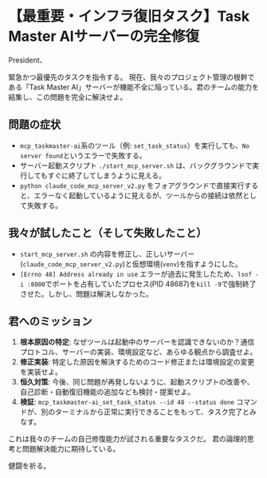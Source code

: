 # 【最重要・インフラ復旧タスク】Task Master AIサーバーの完全修復

President、

緊急かつ最優先のタスクを指令する。
現在、我々のプロジェクト管理の根幹である「Task Master AI」サーバーが機能不全に陥っている。君のチームの能力を結集し、この問題を完全に解決せよ。

## 問題の症状
- `mcp_taskmaster-ai`系のツール（例: `set_task_status`）を実行しても、`No server found`というエラーで失敗する。
- サーバー起動スクリプト `./start_mcp_server.sh` は、バックグラウンドで実行してもすぐに終了してしまうように見える。
- `python claude_code_mcp_server_v2.py` をフォアグラウンドで直接実行すると、エラーなく起動しているように見えるが、ツールからの接続は依然として失敗する。

## 我々が試したこと（そして失敗したこと）
- `start_mcp_server.sh` の内容を修正し、正しいサーバー(`claude_code_mcp_server_v2.py`)と仮想環境(`venv`)を指すようにした。
- `[Errno 48] Address already in use` エラーが過去に発生したため、`lsof -i :8000`でポートを占有していたプロセス(PID 48687)を`kill -9`で強制終了させた。しかし、問題は解決しなかった。

## 君へのミッション
1.  **根本原因の特定**: なぜツールは起動中のサーバーを認識できないのか？通信プロトコル、サーバーの実装、環境設定など、あらゆる観点から調査せよ。
2.  **修正実装**: 特定した原因を解決するためのコード修正または環境設定の変更を実装せよ。
3.  **恒久対策**: 今後、同じ問題が再発しないように、起動スクリプトの改善や、自己診断・自動復旧機能の追加なども検討・提案せよ。
4.  **検証**: `mcp_taskmaster-ai_set_task_status --id 48 --status done` コマンドが、別のターミナルから正常に実行できることをもって、タスク完了とみなす。

これは我々のチームの自己修復能力が試される重要なタスクだ。
君の論理的思考と問題解決能力に期待している。

健闘を祈る。 